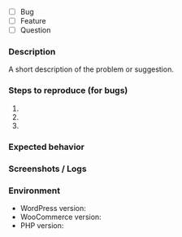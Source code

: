 <!-- Please choose the type of issue -->

- [ ] Bug
- [ ] Feature
- [ ] Question

### Description
A short description of the problem or suggestion.

### Steps to reproduce (for bugs)
1. 
2. 
3. 

### Expected behavior

### Screenshots / Logs

### Environment
- WordPress version:
- WooCommerce version:
- PHP version:

